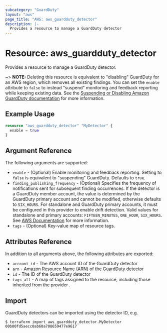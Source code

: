 ```yaml
---
subcategory: "GuardDuty"
layout: "aws"
page_title: "AWS: aws_guardduty_detector"
description: |-
  Provides a resource to manage a GuardDuty detector
---
```


# Resource: aws_guardduty_detector

Provides a resource to manage a GuardDuty detector.

~> **NOTE:** Deleting this resource is equivalent to "disabling" GuardDuty for an AWS region, which removes all existing findings. You can set the `enable` attribute to `false` to instead "suspend" monitoring and feedback reporting while keeping existing data. See the [Suspending or Disabling Amazon GuardDuty documentation](https://docs.aws.amazon.com/guardduty/latest/ug/guardduty_suspend-disable.html) for more information.

## Example Usage

```terraform
resource "aws_guardduty_detector" "MyDetector" {
  enable = true
}
```

## Argument Reference

The following arguments are supported:

* `enable` - (Optional) Enable monitoring and feedback reporting. Setting to `false` is equivalent to "suspending" GuardDuty. Defaults to `true`.
* `finding_publishing_frequency` - (Optional) Specifies the frequency of notifications sent for subsequent finding occurrences. If the detector is a GuardDuty member account, the value is determined by the GuardDuty primary account and cannot be modified, otherwise defaults to `SIX_HOURS`. For standalone and GuardDuty primary accounts, it must be configured in this provider to enable drift detection. Valid values for standalone and primary accounts: `FIFTEEN_MINUTES`, `ONE_HOUR`, `SIX_HOURS`. See [AWS Documentation](https://docs.aws.amazon.com/guardduty/latest/ug/guardduty_findings_cloudwatch.html#guardduty_findings_cloudwatch_notification_frequency) for more information.
* `tags` - (Optional) Key-value map of resource tags.

## Attributes Reference

In addition to all arguments above, the following attributes are exported:

* `account_id` - The AWS account ID of the GuardDuty detector
* `arn` - Amazon Resource Name (ARN) of the GuardDuty detector
* `id` - The ID of the GuardDuty detector
* `tags_all` - A map of tags assigned to the resource, including those inherited from the provider .

## Import

GuardDuty detectors can be imported using the detector ID, e.g.

```
$ terraform import aws_guardduty_detector.MyDetector 00b00fd5aecc0ab60a708659477e9617
```

